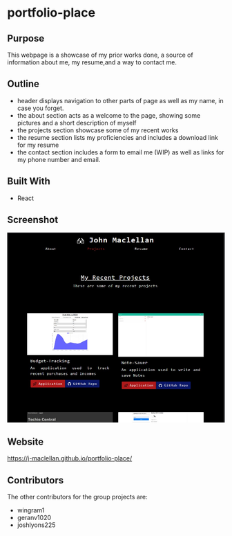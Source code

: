 # portfolio-place

## Purpose

This webpage is a showcase of my prior works done, a source of information about me, my resume,and a way to contact me.

## Outline

- header displays navigation to other parts of page as well as my name, in case you forget.
- the about section acts as a welcome to the page, showing some pictures and a short description of myself
- the projects section showcase some of my recent works
- the resume section lists my proficiencies and includes a download link for my resume
- the contact section includes a form to email me (WIP) as well as links for my phone number and email.

## Built With

- React

## Screenshot

![Screenshot](./src/assets/images/README.jpg)

## Website

https://j-maclellan.github.io/portfolio-place/

## Contributors

The other contributors for the group projects are:

- wingram1
- geranv1020
- joshlyons225
